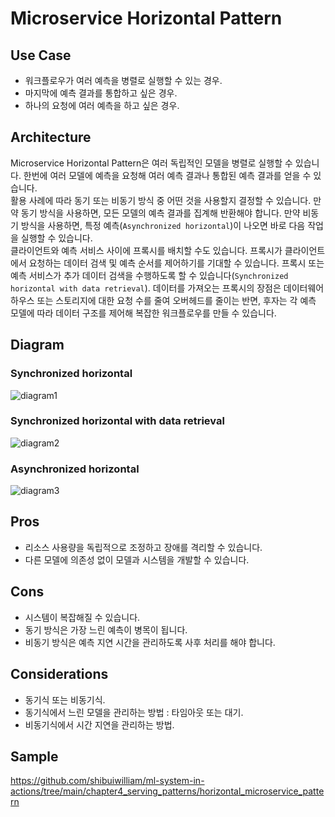 # Microservice Horizontal Pattern

## Use Case
- 워크플로우가 여러 예측을 병렬로 실행할 수 있는 경우.
- 마지막에 예측 결과를 통합하고 싶은 경우.
- 하나의 요청에 여러 예측을 하고 싶은 경우.


## Architecture
Microservice Horizontal Pattern은 여러 독립적인 모델을 병렬로 실행할 수 있습니다. 한번에 여러 모델에 예측을 요청해 여러 예측 결과나 통합된 예측 결과를 얻을 수 있습니다. <br>
활용 사례에 따라 동기 또는 비동기 방식 중 어떤 것을 사용할지 결정할 수 있습니다. 만약 동기 방식을 사용하면, 모든 모델의 예측 결과를 집계해 반환해야 합니다. 만약 비동기 방식을 사용하면, 특정 예측(`Asynchronized horizontal`)이 나오면 바로 다음 작업을 실행할 수 있습니다.<br>
클라이언트와 예측 서비스 사이에 프록시를 배치할 수도 있습니다. 프록시가 클라이언트에서 요청하는 데이터 검색 및 예측 순서를 제어하기를 기대할 수 있습니다. 프록시 또는 예측 서비스가 추가 데이터 검색을 수행하도록 할 수 있습니다(`Synchronized horizontal with data retrieval`). 데이터를 가져오는 프록시의 장점은 데이터웨어하우스 또는 스토리지에 대한 요청 수를 줄여 오버헤드를 줄이는 반면, 후자는 각 예측 모델에 따라 데이터 구조를 제어해 복잡한 워크플로우를 만들 수 있습니다.

## Diagram
### Synchronized horizontal
![diagram1](diagram1.png)

### Synchronized horizontal with data retrieval
![diagram2](diagram2.png)

### Asynchronized horizontal
![diagram3](diagram3.png)

## Pros
- 리소스 사용량을 독립적으로 조정하고 장애를 격리할 수 있습니다.
- 다른 모델에 의존성 없이 모델과 시스템을 개발할 수 있습니다.

## Cons
- 시스템이 복잡해질 수 있습니다.
- 동기 방식은 가장 느린 예측이 병목이 됩니다.
- 비동기 방식은 예측 지연 시간을 관리하도록 사후 처리를 해야 합니다.

## Considerations
- 동기식 또는 비동기식.
- 동기식에서 느린 모델을 관리하는 방법 : 타임아웃 또는 대기.
- 비동기식에서 시간 지연을 관리하는 방법.

## Sample
https://github.com/shibuiwilliam/ml-system-in-actions/tree/main/chapter4_serving_patterns/horizontal_microservice_pattern
